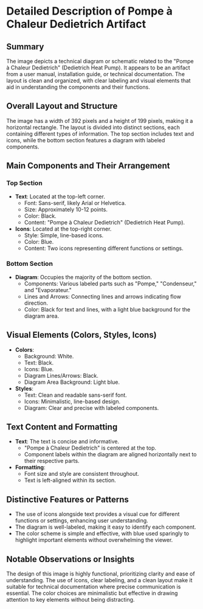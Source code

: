 # Detailed Description of Pompe à Chaleur Dedietrich Artifact

## Summary
The image depicts a technical diagram or schematic related to the "Pompe à Chaleur Dedietrich" (Dedietrich Heat Pump). It appears to be an artifact from a user manual, installation guide, or technical documentation. The layout is clean and organized, with clear labeling and visual elements that aid in understanding the components and their functions.

## Overall Layout and Structure
The image has a width of 392 pixels and a height of 199 pixels, making it a horizontal rectangle. The layout is divided into distinct sections, each containing different types of information. The top section includes text and icons, while the bottom section features a diagram with labeled components.

## Main Components and Their Arrangement
### Top Section
- **Text**: Located at the top-left corner.
  - Font: Sans-serif, likely Arial or Helvetica.
  - Size: Approximately 10-12 points.
  - Color: Black.
  - Content: "Pompe à Chaleur Dedietrich" (Dedietrich Heat Pump).
- **Icons**: Located at the top-right corner.
  - Style: Simple, line-based icons.
  - Color: Blue.
  - Content: Two icons representing different functions or settings.

### Bottom Section
- **Diagram**: Occupies the majority of the bottom section.
  - Components: Various labeled parts such as "Pompe," "Condenseur," and "Evaporateur."
  - Lines and Arrows: Connecting lines and arrows indicating flow direction.
  - Color: Black for text and lines, with a light blue background for the diagram area.

## Visual Elements (Colors, Styles, Icons)
- **Colors**:
  - Background: White.
  - Text: Black.
  - Icons: Blue.
  - Diagram Lines/Arrows: Black.
  - Diagram Area Background: Light blue.
- **Styles**:
  - Text: Clean and readable sans-serif font.
  - Icons: Minimalistic, line-based design.
  - Diagram: Clear and precise with labeled components.

## Text Content and Formatting
- **Text**: The text is concise and informative.
  - "Pompe à Chaleur Dedietrich" is centered at the top.
  - Component labels within the diagram are aligned horizontally next to their respective parts.
- **Formatting**:
  - Font size and style are consistent throughout.
  - Text is left-aligned within its section.

## Distinctive Features or Patterns
- The use of icons alongside text provides a visual cue for different functions or settings, enhancing user understanding.
- The diagram is well-labeled, making it easy to identify each component.
- The color scheme is simple and effective, with blue used sparingly to highlight important elements without overwhelming the viewer.

## Notable Observations or Insights
The design of this image is highly functional, prioritizing clarity and ease of understanding. The use of icons, clear labeling, and a clean layout make it suitable for technical documentation where precise communication is essential. The color choices are minimalistic but effective in drawing attention to key elements without being distracting.